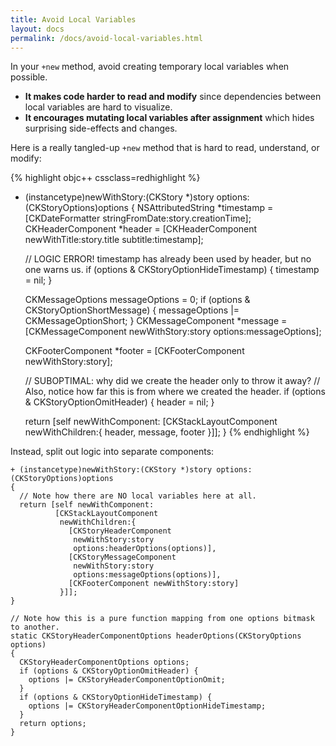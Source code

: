 ```yaml
---
title: Avoid Local Variables 
layout: docs
permalink: /docs/avoid-local-variables.html
---
```

In your `+new` method, avoid creating temporary local variables when possible.

- **It makes code harder to read and modify** since dependencies between local variables are hard to visualize.
- **It encourages mutating local variables after assignment** which hides surprising side-effects and changes.

Here is a really tangled-up `+new` method that is hard to read, understand, or modify:

{% highlight objc++ cssclass=redhighlight %}
+ (instancetype)newWithStory:(CKStory *)story options:(CKStoryOptions)options
{
  NSAttributedString *timestamp = [CKDateFormatter stringFromDate:story.creationTime];
  CKHeaderComponent *header =
  [CKHeaderComponent
   newWithTitle:story.title
   subtitle:timestamp];

  // LOGIC ERROR! timestamp has already been used by header, but no one warns us.
  if (options & CKStoryOptionHideTimestamp) {
    timestamp = nil;
  }

  CKMessageOptions messageOptions = 0;
  if (options & CKStoryOptionShortMessage) {
    messageOptions |= CKMessageOptionShort;
  }
  CKMessageComponent *message =
  [CKMessageComponent
   newWithStory:story
   options:messageOptions];

  CKFooterComponent *footer = [CKFooterComponent newWithStory:story];

  // SUBOPTIMAL: why did we create the header only to throw it away?
  // Also, notice how far this is from where we created the header.
  if (options & CKStoryOptionOmitHeader) {
    header = nil;
  }

  return [self newWithComponent:
          [CKStackLayoutComponent
           newWithChildren:{
             header,
             message,
             footer
           }]];
}
{% endhighlight %}

Instead, split out logic into separate components:

```objc++
+ (instancetype)newWithStory:(CKStory *)story options:(CKStoryOptions)options
{
  // Note how there are NO local variables here at all.
  return [self newWithComponent:
          [CKStackLayoutComponent
           newWithChildren:{
             [CKStoryHeaderComponent
              newWithStory:story
              options:headerOptions(options)],
             [CKStoryMessageComponent
              newWithStory:story
              options:messageOptions(options)],
             [CKFooterComponent newWithStory:story]
           }]];
}

// Note how this is a pure function mapping from one options bitmask to another.
static CKStoryHeaderComponentOptions headerOptions(CKStoryOptions options)
{
  CKStoryHeaderComponentOptions options;
  if (options & CKStoryOptionOmitHeader) {
    options |= CKStoryHeaderComponentOptionOmit;
  }
  if (options & CKStoryOptionHideTimestamp) {
    options |= CKStoryHeaderComponentOptionHideTimestamp;
  }
  return options;
}
```
